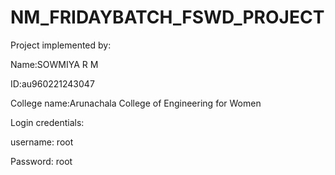 # NM_FRIDAYBATCH_FSWD_PROJECT


Project implemented by: 


Name:SOWMIYA R M 


ID:au960221243047


College name:Arunachala College of Engineering for Women


Login credentials: 

username: root


Password: root

